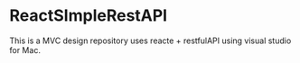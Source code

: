 # ReactSImpleRestAPI
This is a MVC design repository uses reacte + restfulAPI using visual studio for Mac.

